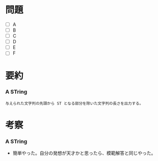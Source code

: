 # 問題
* [ ] A
* [ ] B
* [ ] C
* [ ] D
* [ ] E
* [ ] F

# 要約
### A STring
```text
与えられた文字列の先頭から ST となる部分を除いた文字列の長さを出力する。
```

# 考察
### A STring
- 簡単やった。自分の発想が天才かと思ったら、模範解答と同じやった。
